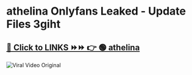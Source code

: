 
 # athelina Onlyfans Leaked - Update Files 3giht

## <h2><a href="https://clipsfans.com/athelina&ref=git">🔗 Click to LINKS ⏩⏩ 👉 🟢 athelina </a></h2>

<a href="https://clipsfans.com/athelina&ref=git" rel="nofollow" data-target="animated-image.originalLink"><img src="https://i.ibb.co.com/xMMVF88/686577567.gif" alt="Viral Video Original" style="max-width: 100%; display: inline-block;" data-target="animated-image.originalImage"></a>

